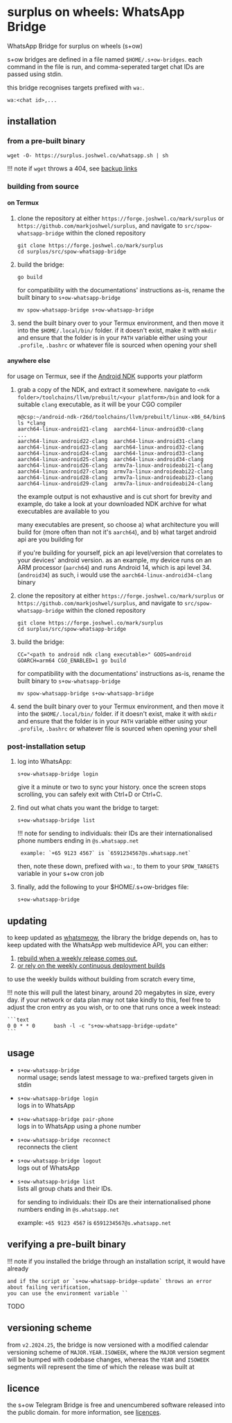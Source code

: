 # surplus on wheels: WhatsApp Bridge

WhatsApp Bridge for surplus on wheels (s+ow)

s+ow bridges are defined in a file named `$HOME/.s+ow-bridges`. each command in the file is run,
and comma-seperated target chat IDs are passed using stdin.

this bridge recognises targets prefixed with `wa:`.

```text
wa:<chat id>,...
```

## installation

### from a pre-built binary

```text
wget -O- https://surplus.joshwel.co/whatsapp.sh | sh
```

!!! note
    if `wget` throws a 404, see [backup links](../links.md)

### building from source

#### on Termux

1. clone the repository at either `https://forge.joshwel.co/mark/surplus` or
    `https://github.com/markjoshwel/surplus`, and navigate to `src/spow-whatsapp-bridge` within the
    cloned repository

    ```text
    git clone https://forge.joshwel.co/mark/surplus
    cd surplus/src/spow-whatsapp-bridge
    ```

2. build the bridge:

    ```text
    go build
    ```

    for compatibility with the documentations' instructions as-is, rename the built binary to
    `s+ow-whatsapp-bridge`

    ```text
    mv spow-whatsapp-bridge s+ow-whatsapp-bridge
    ```

3. send the built binary over to your Termux environment, and then move it into the
    `$HOME/.local/bin/` folder. if it doesn't exist, make it with `mkdir` and ensure that the folder
    is in your `PATH` variable either using your `.profile`, `.bashrc` or whatever file is sourced
    when opening your shell

#### anywhere else

for usage on Termux, see if the [Android NDK](https://developer.android.com/ndk/downloads) supports your platform

1. grab a copy of the NDK, and extract it somewhere. navigate to
    `<ndk folder>/toolchains/llvm/prebuilt/<your platform>/bin` and look for a suitable `clang`
    executable, as it will be your CGO compiler

    ```
    m@csp:~/android-ndk-r26d/toolchains/llvm/prebuilt/linux-x86_64/bin$ ls *clang
    aarch64-linux-android21-clang  aarch64-linux-android30-clang     ...
    aarch64-linux-android22-clang  aarch64-linux-android31-clang
    aarch64-linux-android23-clang  aarch64-linux-android32-clang
    aarch64-linux-android24-clang  aarch64-linux-android33-clang
    aarch64-linux-android25-clang  aarch64-linux-android34-clang
    aarch64-linux-android26-clang  armv7a-linux-androideabi21-clang
    aarch64-linux-android27-clang  armv7a-linux-androideabi22-clang
    aarch64-linux-android28-clang  armv7a-linux-androideabi23-clang
    aarch64-linux-android29-clang  armv7a-linux-androideabi24-clang
    ```
   
    the example output is not exhaustive and is cut short for brevity and example, do take a look
    at your downloaded NDK archive for what executables are available to you

    many executables are present, so choose a) what architecture you will build for (more often
    than not it's `aarch64`), and b) what target android api are you building for

    if you're building for yourself, pick an api level/version that correlates to your devices'
    android version. as an example, my device runs on an ARM processor (`aarch64`) and runs Android 14,
    which is api level 34. (`android34`) as such, i would use the `aarch64-linux-android34-clang`
    binary

2. clone the repository at either `https://forge.joshwel.co/mark/surplus` or
    `https://github.com/markjoshwel/surplus`, and navigate to `src/spow-whatsapp-bridge` within the
    cloned repository

    ```text
    git clone https://forge.joshwel.co/mark/surplus
    cd surplus/src/spow-whatsapp-bridge
    ```

3. build the bridge:

    ```text
    CC="<path to android ndk clang executable>" GOOS=android GOARCH=arm64 CGO_ENABLED=1 go build
    ```

    for compatibility with the documentations' instructions as-is, rename the built binary to
    `s+ow-whatsapp-bridge`

    ```text
    mv spow-whatsapp-bridge s+ow-whatsapp-bridge
    ```

4. send the built binary over to your Termux environment, and then move it into the
    `$HOME/.local/bin/` folder. if it doesn't exist, make it with `mkdir` and ensure that the folder
    is in your `PATH` variable either using your `.profile`, `.bashrc` or whatever file is sourced
    when opening your shell

### post-installation setup

1. log into WhatsApp:

    ```text
    s+ow-whatsapp-bridge login
    ```

    give it a minute or two to sync your history. once the screen stops scrolling, you can safely
    exit with Ctrl+D or Ctrl+C.

2. find out what chats you want the bridge to target:

    ```text
    s+ow-whatsapp-bridge list
    ```

    !!! note
        for sending to individuals: their IDs are their internationalised phone numbers ending in
        `@s.whatsapp.net`

        example: `+65 9123 4567` is `6591234567@s.whatsapp.net`

    then, note these down, prefixed with `wa:`, to them to your `SPOW_TARGETS` variable in your
    s+ow cron job

3. finally, add the following to your $HOME/.s+ow-bridges file:

    ```text
    s+ow-whatsapp-bridge
    ```

## updating

to keep updated as [whatsmeow](https://github.com/tulir/whatsmeow/), the library the bridge depends
on, has to keep updated with the WhatsApp web multidevice API, you can either:

1. [rebuild when a weekly release comes out](#building-from-source),
2. [or rely on the weekly continuous deployment builds](#from-a-pre-built-binary)

to use the weekly builds without building from scratch every time, 

!!! note
    this will pull the latest binary, around 20 megabytes in size, every day. if your network or
    data plan may not take kindly to this, feel free to adjust the cron entry as you wish, or to
    one that runs once a week instead:

    ```text
    0 0 * * 0      bash -l -c "s+ow-whatsapp-bridge-update"
    ```

## usage

- `s+ow-whatsapp-bridge`  
    normal usage; sends latest message to wa:-prefixed targets given in stdin

- `s+ow-whatsapp-bridge login`  
    logs in to WhatsApp

- `s+ow-whatsapp-bridge pair-phone`  
    logs in to WhatsApp using a phone number

- `s+ow-whatsapp-bridge reconnect`  
    reconnects the client

- `s+ow-whatsapp-bridge logout`  
    logs out of WhatsApp

- `s+ow-whatsapp-bridge list`  
    lists all group chats and their IDs.  

    for sending to individuals: their IDs are their internationalised phone numbers ending in
    `@s.whatsapp.net`

    example: `+65 9123 4567` is `6591234567@s.whatsapp.net`

## verifying a pre-built binary

!!! note
    if you installed the bridge through an installation script, it would have already

    and if the script or `s+ow-whatsapp-bridge-update` throws an error about failing verification,
    you can use the environment variable ``

TODO

## versioning scheme

from `v2.2024.25`, the bridge is now versioned with a modified calendar versioning scheme of
`MAJOR.YEAR.ISOWEEK`, where the `MAJOR` version segment will be bumped with codebase changes, whereas
the `YEAR` and `ISOWEEK` segments will represent the time of which the release was built at

## licence

the s+ow Telegram Bridge is free and unencumbered software released into the public domain.
for more information, see [licences](../licences.md).
